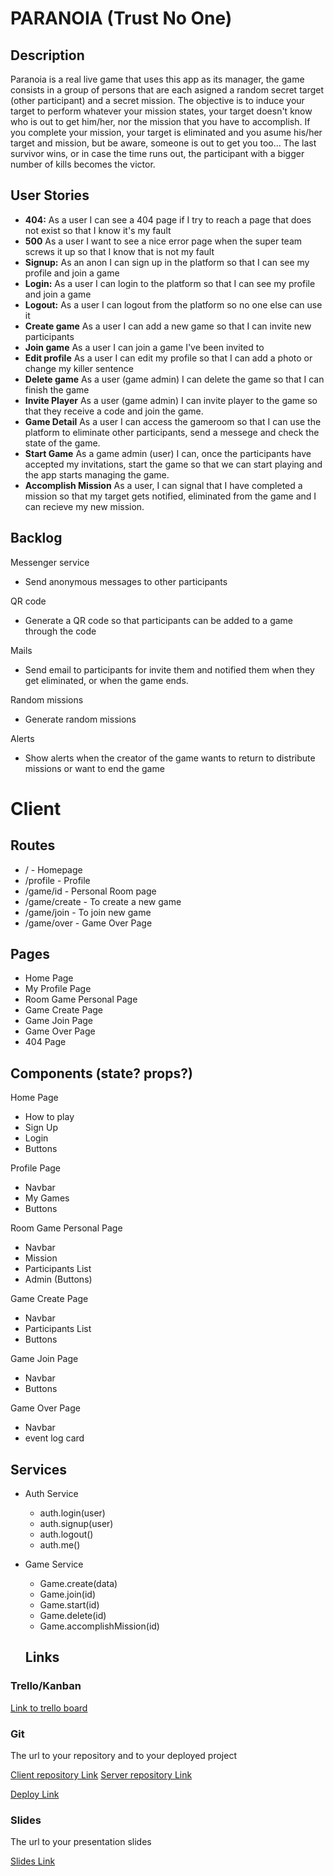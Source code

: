# PARANOIA (Trust No One)

## Description

Paranoia is a real live game that uses this app as its manager, the game consists in a group of persons that are each asigned a random secret target (other participant) and a secret mission. The objective is to induce your target to perform whatever your mission states, your target doesn't know who is out to get him/her, nor the mission that you have to accomplish. If you complete your mission, your target is eliminated and you asume his/her target and mission, but be aware, someone is out to get you too... The last survivor wins, or in case the time runs out, the participant with a bigger number of kills becomes the victor.

## User Stories

-  **404:** As a user I can see a 404 page if I try to reach a page that does not exist so that I know it's my fault
-  **500** As a user I want to see a nice error page when the super team screws it up so that I know that is not my fault
-  **Signup:** As an anon I can sign up in the platform so that I can see my profile and join a game
-  **Login:** As a user I can login to the platform so that I can see my profile and join a game
-  **Logout:** As a user I can logout from the platform so no one else can use it
-  **Create game** As a user I can add a new game so that I can invite new participants
-  **Join game** As a user I can join a game I've been invited to
-  **Edit profile** As a user I can edit my profile so that I can add a photo or change my killer sentence
-  **Delete game** As a user (game admin) I can delete the game so that I can finish the game
-  **Invite Player** As a user (game admin) I can invite player to the game so that they receive a code and join the game.
- **Game Detail** As a user I can access the gameroom so that I can use the platform to eliminate other participants, send a messege and check the state of the game.
- **Start Game** As a game admin (user) I can, once the participants have accepted my invitations, start the game so that we can start playing and the app starts managing the game.
- **Accomplish Mission** As a user, I can signal that I have completed a mission so that my target gets notified, eliminated from the game and I can recieve my new mission.

 

## Backlog

Messenger service
- Send anonymous messages to other participants

QR code
- Generate a QR code so that participants can be added to a game through the code

Mails
- Send email to participants for invite them and notified them when they get eliminated, or when the game       ends.

Random missions
- Generate random missions

Alerts
- Show alerts when the creator of the game wants to return to distribute missions or want to end the game

# Client

## Routes

- / - Homepage
- /profile - Profile
- /game/id - Personal Room page
- /game/create - To create a new game
- /game/join - To join new game
- /game/over - Game Over Page

## Pages

- Home Page 
- My Profile Page
- Room Game Personal Page
- Game Create Page
- Game Join Page
- Game Over Page 
- 404 Page


## Components (state? props?)

Home Page
- How to play
- Sign Up
- Login
- Buttons
 
Profile Page
- Navbar
- My Games
- Buttons

Room Game Personal Page
- Navbar
- Mission
- Participants List
- Admin (Buttons)

Game Create Page
- Navbar
- Participants List
- Buttons

Game Join Page
- Navbar
- Buttons

Game Over Page 
- Navbar
- event log card

## Services

- Auth Service
  - auth.login(user)
  - auth.signup(user)
  - auth.logout()
  - auth.me()
 
- Game Service
  - Game.create(data)
  - Game.join(id)
  - Game.start(id)
  - Game.delete(id)   
  - Game.accomplishMission(id)

  ## Links

### Trello/Kanban

[Link to trello board](https://trello.com/b/s2J2Vdcr/proyecto-modulo-3) 

### Git

The url to your repository and to your deployed project

[Client repository Link](http://github.com)
[Server repository Link](http://github.com)

[Deploy Link](http://heroku.com)

### Slides

The url to your presentation slides

[Slides Link](http://slides.com)

